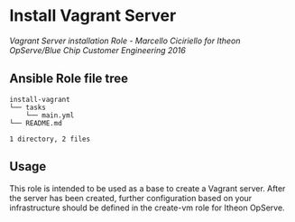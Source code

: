 Install Vagrant Server
======================

*Vagrant Server installation Role - Marcello Ciciriello*
*for Itheon OpServe/Blue Chip Customer Engineering 2016*

Ansible Role file tree
----------------------

```
install-vagrant
└── tasks
    └── main.yml
└── README.md

1 directory, 2 files
```

Usage
-----

This role is intended to be used as a base to create a Vagrant server. After the
server has been created, further configuration based on your infrastructure should
be defined in the create-vm role for Itheon OpServe.
